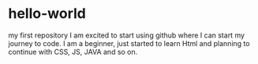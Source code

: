 # hello-world
my first repository
I am excited to start using github where I can start my journey to code. I am a beginner, just started to learn Html and planning to continue with CSS, JS, JAVA and so on.
